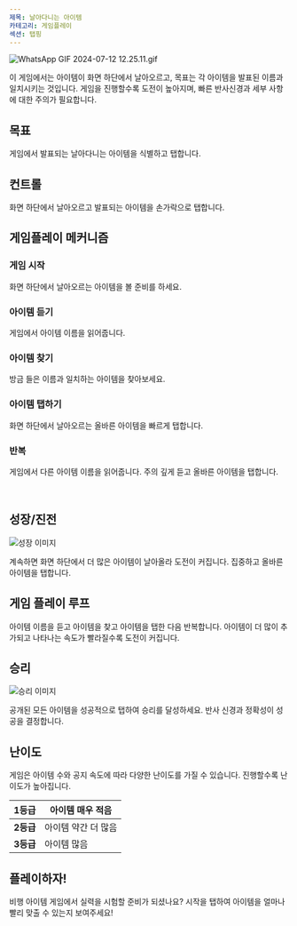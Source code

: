 ```yaml
---
제목: 날아다니는 아이템
카테고리: 게임플레이
섹션: 탭핑
---
```

![WhatsApp GIF 2024-07-12 12.25.11.gif](https://help.Studycat.com/hc/article_attachments/34966795074969)

이 게임에서는 아이템이 화면 하단에서 날아오르고, 목표는 각 아이템을 발표된 이름과 일치시키는 것입니다. 게임을 진행할수록 도전이 높아지며, 빠른 반사신경과 세부 사항에 대한 주의가 필요합니다.

## 목표

게임에서 발표되는 날아다니는 아이템을 식별하고 탭합니다.

## 컨트롤

화면 하단에서 날아오르고 발표되는 아이템을 손가락으로 탭합니다.

## 게임플레이 메커니즘

### 게임 시작

화면 하단에서 날아오르는 아이템을 볼 준비를 하세요.

### 아이템 듣기

게임에서 아이템 이름을 읽어줍니다.

### 아이템 찾기

방금 들은 이름과 일치하는 아이템을 찾아보세요.

### 아이템 탭하기

화면 하단에서 날아오르는 올바른 아이템을 빠르게 탭합니다.

### 반복

게임에서 다른 아이템 이름을 읽어줍니다. 주의 깊게 듣고 올바른 아이템을 탭합니다.

 

## 성장/진전

![성장 이미지](https://help.Studycat.com/hc/article_attachments/34826217331225)

계속하면 화면 하단에서 더 많은 아이템이 날아올라 도전이 커집니다. 집중하고 올바른 아이템을 탭합니다.

## 게임 플레이 루프

아이템 이름을 듣고 아이템을 찾고 아이템을 탭한 다음 반복합니다. 아이템이 더 많이 추가되고 나타나는 속도가 빨라질수록 도전이 커집니다.

## 승리

![승리 이미지](https://help.Studycat.com/hc/article_attachments/34917314421785)

공개된 모든 아이템을 성공적으로 탭하여 승리를 달성하세요. 반사 신경과 정확성이 성공을 결정합니다.

## 난이도

게임은 아이템 수와 공지 속도에 따라 다양한 난이도를 가질 수 있습니다. 진행할수록 난이도가 높아집니다.

| **1등급** | 아이템 매우 적음 |
| --- | --- |
| **2등급** | 아이템 약간 더 많음 |
| **3등급** | 아이템 많음 |

## 플레이하자!

비행 아이템 게임에서 실력을 시험할 준비가 되셨나요? 시작을 탭하여 아이템을 얼마나 빨리 맞출 수 있는지 보여주세요!